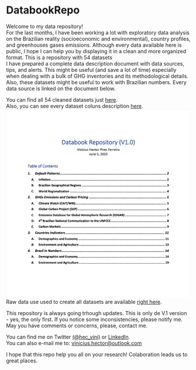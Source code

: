 # DatabookRepo

Welcome to my data repository! <br/> For the last months, I have been working a lot with exploratory data analysis on the Brazilian reality (socioeconomic and environmental), country profiles, and greenhouses gases emissions. Although every data available here is public, I hope I can help you by displaying it in a clean and more organized format. This is a repository with 54 datasets  <br/>
I have prepared a complete data description document with data sources, tips, and alerts. This might be useful (and save a lot of time) especially when dealing with a bulk of GHG inventories and its methodological details. Also, these datasets might be useful to work with Brazilian numbers. Every data source is linked on the document below. <br/>

You can find all 54 cleaned datasets just [here](https://1drv.ms/u/s!AjVW0s-wFcYmhYNcpRwg-rKzRyQI_A?e=qiRv0b). <br/>
Also, you can see every dataset coluns description [here](https://1drv.ms/b/s!AjVW0s-wFcYmhYQUfK_isaDDRLsApw?e=Yw3XB0). <br/>
![Cover Page](/ColumnsDescriptionCover.png?raw=true "Subtitle")
Raw data use used to create all datasets are available [right here](https://1drv.ms/u/s!AjVW0s-wFcYmhYNdqlktfMMA9XEUUA?e=u5fEJp). <br/>

This repository is always going trhough updates. This is only de V.1 version - yes, the only first. If you notice some inconsistencies, please notify me. May you have comments or concerns, please, contact me. <br/>

You can find me on Twitter [(@hec_vini)](https://twitter.com/hec_vini) or [LinkedIn](https://www.linkedin.com/in/viniciushpires/). <br/>
You can also e-mail me to: vinicius.hector@outlook.com <br/>

I hope that this repo help you all on your research! Colaboration leads us to great places.






